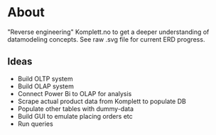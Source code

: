 # About
"Reverse engineering" Komplett.no to get a deeper understanding of datamodeling concepts. See raw .svg file for current ERD progress.

## Ideas
- Build OLTP system
- Build OLAP system
- Connect Power Bi to OLAP for analysis
- Scrape actual product data from Komplett to populate DB
- Populate other tables with dummy-data
- Build GUI to emulate placing orders etc
- Run queries
